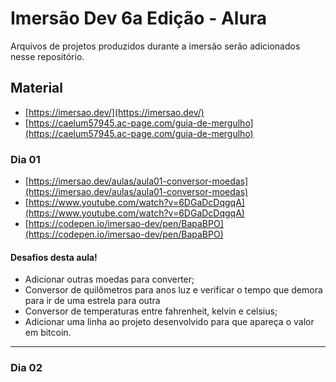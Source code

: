 # Imersão Dev 6a Edição - Alura

Arquivos de projetos produzidos durante a imersão serão adicionados nesse repositório.


## Material

* [https://imersao.dev/](https://imersao.dev/)
* [https://caelum57945.ac-page.com/guia-de-mergulho](https://caelum57945.ac-page.com/guia-de-mergulho)

### Dia 01

* [https://imersao.dev/aulas/aula01-conversor-moedas](https://imersao.dev/aulas/aula01-conversor-moedas)
* [https://www.youtube.com/watch?v=6DGaDcDqgqA](https://www.youtube.com/watch?v=6DGaDcDqgqA)
* [https://codepen.io/imersao-dev/pen/BapaBPO](https://codepen.io/imersao-dev/pen/BapaBPO)

#### Desafios desta aula!

* Adicionar outras moedas para converter;
* Conversor de quilômetros para anos luz e verificar o tempo que demora para ir de uma estrela para outra
* Conversor de temperaturas entre fahrenheit, kelvin e celsius;
* Adicionar uma linha ao projeto desenvolvido para que apareça o valor em bitcoin.

---

### Dia 02